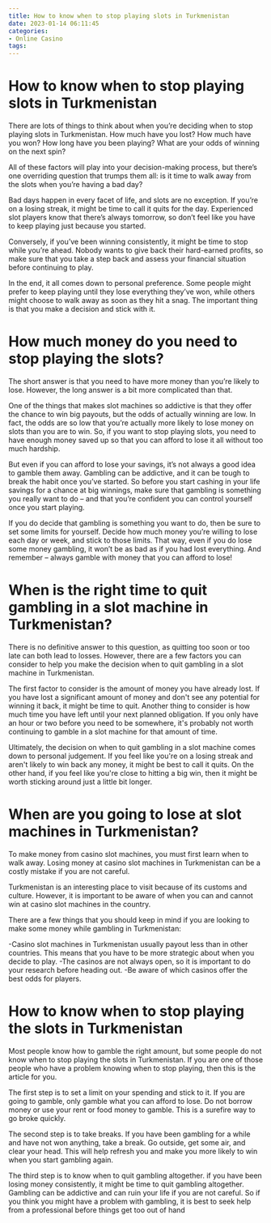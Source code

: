 ```yaml
---
title: How to know when to stop playing slots in Turkmenistan 
date: 2023-01-14 06:11:45
categories:
- Online Casino
tags:
---
```



#  How to know when to stop playing slots in Turkmenistan 

There are lots of things to think about when you’re deciding when to stop playing slots in Turkmenistan. How much have you lost? How much have you won? How long have you been playing? What are your odds of winning on the next spin?

All of these factors will play into your decision-making process, but there’s one overriding question that trumps them all: is it time to walk away from the slots when you’re having a bad day?

Bad days happen in every facet of life, and slots are no exception. If you’re on a losing streak, it might be time to call it quits for the day. Experienced slot players know that there’s always tomorrow, so don’t feel like you have to keep playing just because you started.

Conversely, if you’ve been winning consistently, it might be time to stop while you’re ahead. Nobody wants to give back their hard-earned profits, so make sure that you take a step back and assess your financial situation before continuing to play.

In the end, it all comes down to personal preference. Some people might prefer to keep playing until they lose everything they’ve won, while others might choose to walk away as soon as they hit a snag. The important thing is that you make a decision and stick with it.

#  How much money do you need to stop playing the slots? 

The short answer is that you need to have more money than you’re likely to lose. However, the long answer is a bit more complicated than that. 

One of the things that makes slot machines so addictive is that they offer the chance to win big payouts, but the odds of actually winning are low. In fact, the odds are so low that you’re actually more likely to lose money on slots than you are to win. So, if you want to stop playing slots, you need to have enough money saved up so that you can afford to lose it all without too much hardship. 

But even if you can afford to lose your savings, it’s not always a good idea to gamble them away. Gambling can be addictive, and it can be tough to break the habit once you’ve started. So before you start cashing in your life savings for a chance at big winnings, make sure that gambling is something you really want to do – and that you’re confident you can control yourself once you start playing. 

If you do decide that gambling is something you want to do, then be sure to set some limits for yourself. Decide how much money you’re willing to lose each day or week, and stick to those limits. That way, even if you do lose some money gambling, it won’t be as bad as if you had lost everything. And remember – always gamble with money that you can afford to lose!

#  When is the right time to quit gambling in a slot machine in Turkmenistan? 

There is no definitive answer to this question, as quitting too soon or too late can both lead to losses. However, there are a few factors you can consider to help you make the decision when to quit gambling in a slot machine in Turkmenistan.

The first factor to consider is the amount of money you have already lost. If you have lost a significant amount of money and don't see any potential for winning it back, it might be time to quit. Another thing to consider is how much time you have left until your next planned obligation. If you only have an hour or two before you need to be somewhere, it's probably not worth continuing to gamble in a slot machine for that amount of time.

Ultimately, the decision on when to quit gambling in a slot machine comes down to personal judgement. If you feel like you're on a losing streak and aren't likely to win back any money, it might be best to call it quits. On the other hand, if you feel like you're close to hitting a big win, then it might be worth sticking around just a little bit longer.

#  When are you going to lose at slot machines in Turkmenistan? 

To make money from casino slot machines, you must first learn when to walk away. Losing money at casino slot machines in Turkmenistan can be a costly mistake if you are not careful.

Turkmenistan is an interesting place to visit because of its customs and culture. However, it is important to be aware of when you can and cannot win at casino slot machines in the country.

There are a few things that you should keep in mind if you are looking to make some money while gambling in Turkmenistan:

-Casino slot machines in Turkmenistan usually payout less than in other countries. This means that you have to be more strategic about when you decide to play. 
-The casinos are not always open, so it is important to do your research before heading out. 
-Be aware of which casinos offer the best odds for players.

#  How to know when to stop playing the slots in Turkmenistan

Most people know how to gamble the right amount, but some people do not know when to stop playing the slots in Turkmenistan. If you are one of those people who have a problem knowing when to stop playing, then this is the article for you.

The first step is to set a limit on your spending and stick to it. If you are going to gamble, only gamble what you can afford to lose. Do not borrow money or use your rent or food money to gamble. This is a surefire way to go broke quickly.

The second step is to take breaks. If you have been gambling for a while and have not won anything, take a break. Go outside, get some air, and clear your head. This will help refresh you and make you more likely to win when you start gambling again.

The third step is to know when to quit gambling altogether. if you have been losing money consistently, it might be time to quit gambling altogether. Gambling can be addictive and can ruin your life if you are not careful. So if you think you might have a problem with gambling, it is best to seek help from a professional before things get too out of hand